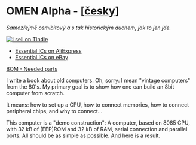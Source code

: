 # OMEN Alpha - [[česky](README-CZ.md)]

_Samozřejmě osmibitový a s tak historickým duchem, jak to jen jde._

[![I sell on Tindie](https://d2ss6ovg47m0r5.cloudfront.net/badges/tindie-larges.png)](https://www.tindie.com/stores/parallaxis/?ref=offsite_badges&utm_source=sellers_parallaxis&utm_medium=badges&utm_campaign=badge_large)

- [Essential ICs on AliExpress](https://alitronik.com/omen-alpha-pack/)
- [Essential ICs on eBay](https://alitronik.com/omen-alpha-pack-ebay/)

[BOM - Needed parts](./BOM.md)


I write a book about old computers. Oh, sorry: I mean "vintage computers" from the 80's. My primary goal is to show how one can build an 8bit computer from scratch.

It means: how to set up a CPU, how to connect memories, how to connect peripheral chips, and why to connect...

This computer is a "demo construction": A computer, based on 8085 CPU, with 32 kB of (EEP)ROM and 32 kB of RAM, serial connection and parallel ports. All should be as simple as possible. And here is a result.

